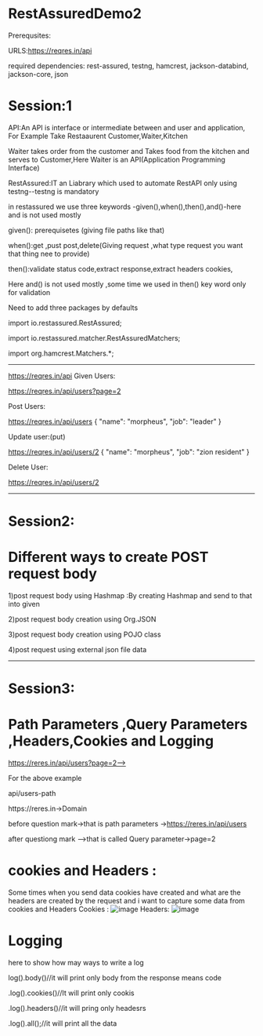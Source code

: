 # RestAssuredDemo2

Prerequsites:

URLS:https://reqres.in/api 

required dependencies: rest-assured, testng, hamcrest, jackson-databind, jackson-core, json


# Session:1 

API:An API is interface or intermediate between and user and application, For Example Take Restaaurent Customer,Waiter,Kitchen

Waiter takes order from the customer and Takes food from the kitchen and serves to Customer,Here Waiter is an API(Application Programming Interface)

RestAssured:IT an Liabrary which used to automate RestAPI only using testng--testng is mandatory

in restassured we use three keywords -given(),when(),then(),and()-here and is not used mostly

given(): prerequisetes (giving file paths like that)

when():get ,pust post,delete(Giving request ,what type request you want that thing  nee to provide)

then():validate status code,extract response,extract headers cookies, 

Here and() is not used mostly ,some time we used in then() key word  only for validation

Need to add three packages by defaults

import io.restassured.RestAssured;

import io.restassured.matcher.RestAssuredMatchers;

import org.hamcrest.Matchers.*;

-------
https://reqres.in/api
Given Users:

https://reqres.in/api/users?page=2

Post Users:

https://reqres.in/api/users
{
    "name": "morpheus",
    "job": "leader"
}

Update user:(put)

https://reqres.in/api/users/2
{
    "name": "morpheus",
    "job": "zion resident"
}

Delete User:

https://reqres.in/api/users/2

------------
# Session2:

# Different ways to create POST request body

1)post request body using Hashmap :By creating Hashmap and send to that into given 

2)post request body creation using Org.JSON 

3)post request body creation using POJO  class

4)post request using external json file data

-----
# Session3:

# Path Parameters ,Query Parameters ,Headers,Cookies and Logging

https://reres.in/api/users?page=2-->

For the above example

api/users-path

https://reres.in->Domain

before question mark->that is path parameters ->https://reres.in/api/users

after questiong mark -->that is called Query parameter->page=2

# cookies and Headers :
Some times when you send data  cookies have created and what are the headers are created by the request and  i want to capture some data from cookies and Headers
Cookies : ![image](https://github.com/user-attachments/assets/b5ce8baa-366b-40c6-b927-41aae976932e)
Headers:  ![image](https://github.com/user-attachments/assets/e853faee-f4f3-48ba-99b5-18a1c5fcd52f)

# Logging

here to show how may ways to write a log 

log().body()//it will print only body from the response means code

.log().cookies()//It will print only cookis

.log().headers()//it will pring only headesrs

.log().all();//it will print all the data 



